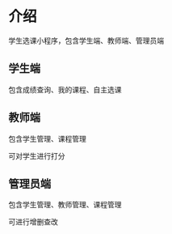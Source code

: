 # 介绍
学生选课小程序，包含学生端、教师端、管理员端

## 学生端

包含成绩查询、我的课程、自主选课

## 教师端

包含学生管理、课程管理

可对学生进行打分

## 管理员端

包含学生管理、教师管理、课程管理

可进行增删查改
